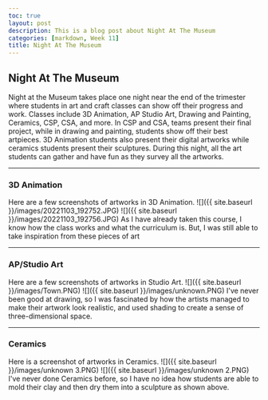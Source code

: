 ```yaml
---
toc: true
layout: post
description: This is a blog post about Night At The Museum
categories: [markdown, Week 11]
title: Night At The Museum
---
```

## Night At The Museum
Night at the Museum takes place one night near the end of the trimester where students in art and craft classes can show off their progress and work. Classes include 3D Animation, AP Studio Art, Drawing and Painting, Ceramics, CSP, CSA, and more. In CSP and CSA, teams present their final project, while in drawing and painting, students show off their best artpieces. 3D Animation students also present their digital artworks while ceramics students present their sculptures. During this night, all the art students can gather and have fun as they survey all the artworks.

---

### 3D Animation
Here are a few screenshots of artworks in 3D Animation.
![]({{ site.baseurl }}/images/20221103_192752.JPG)
![]({{ site.baseurl }}/images/20221103_192756.JPG)
As I have already taken this course, I know how the class works and what the curriculum is. But, I was still able to take inspiration from these pieces of art

---

### AP/Studio Art
Here are a few screenshots of artworks in Studio Art.
![]({{ site.baseurl }}/images/Town.PNG)
![]({{ site.baseurl }}/images/unknown.PNG)
I've never been good at drawing, so I was fascinated by how the artists managed to make their artwork look realistic, and used shading to create a sense of three-dimensional space.

---

### Ceramics
Here is a screenshot of artworks in Ceramics.
![]({{ site.baseurl }}/images/unknown 3.PNG)
![]({{ site.baseurl }}/images/unknown 2.PNG)
I've never done Ceramics before, so I have no idea how students are able to mold their clay and then dry them into a sculpture as shown above.
